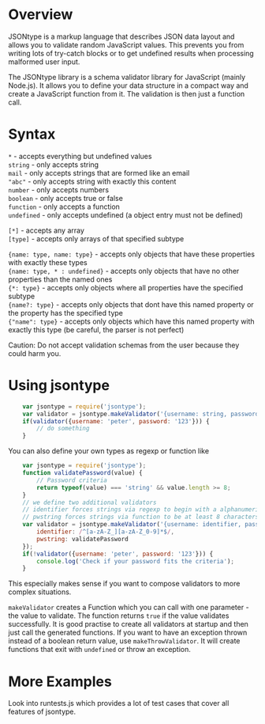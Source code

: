 Overview
========

JSONtype is a markup language that describes JSON data layout and allows you to validate random JavaScript values. This prevents you from writing lots of try-catch blocks or to get undefined results when processing malformed user input.

The JSONtype library is a schema validator library for JavaScript (mainly Node.js). It allows you to define your data structure in a compact way and create a JavaScript function from it. The validation is then just a function call.

Syntax
======

`*` - accepts everything but undefined values<br/>
`string` - only accepts string<br/>
`mail` - only accepts strings that are formed like an email<br/>
`"abc"` - only accepts string with exactly this content<br/>
`number` - only accepts numbers<br/>
`boolean` - only accepts true or false<br/>
`function` - only accepts a function<br/>
`undefined` - only accepts undefined (a object entry must not be defined)<br/>

`[*]` - accepts any array<br/>
`[type]` - accepts only arrays of that specified subtype<br/>

`{name: type, name: type}` - accepts only objects that have these properties with exactly these types<br/>
`{name: type, * : undefined}` - accepts only objects that have no other properties than the named ones<br/>
`{*: type}` - accepts only objects where all properties have the specified subtype<br/>
`{name?: type}` - accepts only objects that dont have this named property or the property has the specified type<br/>
`{"name": type}` - accepts only objects which have this named property with exactly this type (be careful, the parser is not perfect)<br/>

Caution: Do not accept validation schemas from the user because they could harm you.

Using jsontype
==============

```javascript
	var jsontype = require('jsontype');
	var validator = jsontype.makeValidator('{username: string, password: string}');
	if(validator({username: 'peter', password: '123'})) {
		// do something
	}
```

You can also define your own types as regexp or function like

```javascript
	var jsontype = require('jsontype');
	function validatePassword(value) {
		// Password criteria
		return typeof(value) === 'string' && value.length >= 8;
	}
	// we define two additional validators
	// identifier forces strings via regexp to begin with a alphanumerical character
	// pwstring forces strings via function to be at least 8 characters strong
	var validator = jsontype.makeValidator('{username: identifier, password: pwstring}', {
		identifier: /^[a-zA-Z_][a-zA-Z_0-9]*$/,
		pwstring: validatePassword
	});
	if(!validator({username: 'peter', password: '123'})) {
		console.log('Check if your password fits the criteria');
	}
```
This especially makes sense if you want to compose validators to more complex situations.

`makeValidator` creates a Function which you can call with one parameter - the value to validate.
The function returns `true` if the value validates successfully.
It is good practise to create all validators at startup and then just call the generated functions.
If you want to have an exception thrown instead of a boolean return value, use `makeThrowValidator`.
It will create functions that exit with `undefined` or throw an exception.

More Examples
=============

Look into runtests.js which provides a lot of test cases that cover all features of jsontype.
